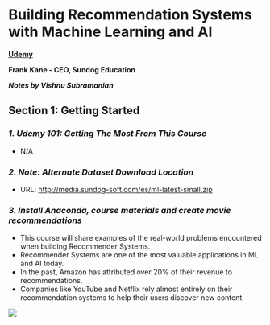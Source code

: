 # **Building Recommendation Systems with Machine Learning and AI** 

**[Udemy](https://www.udemy.com/course/building-recommender-systems-with-machine-learning-and-ai)**

**Frank Kane - CEO, Sundog Education**

***Notes by Vishnu Subramanian***

## **Section 1: Getting Started**

### ***1. Udemy 101: Getting The Most From This Course***

- N/A

### ***2. Note: Alternate Dataset Download Location***

- URL: http://media.sundog-soft.com/es/ml-latest-small.zip

### ***3. Install Anaconda, course materials and create movie recommendations***

- This course will share examples of the real-world problems encountered when building Recommender Systems.
- Recommender Systems are one of the most valuable applications in ML and AI today.
- In the past, Amazon has attributed over 20% of their revenue to recommendations.
- Companies like YouTube and Netflix rely almost entirely on their recommendation systems to help their users discover new content.

<img src="https://drive.google.com/uc?export=view&id=1xvblngGf7uA8waVAqsENWDF-gTMrdgwg">


